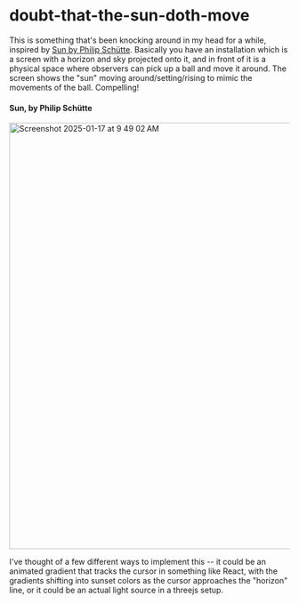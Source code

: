 # doubt-that-the-sun-doth-move

This is something that's been knocking around in my head for a while, inspired by [Sun by Philip Schütte](https://www.wonderspaces.com/artists/philip-schutte). Basically you have an installation which is a screen with a horizon and sky projected onto it, and in front of it is a physical space where observers can pick up a ball and move it around. The screen shows the "sun" moving around/setting/rising to mimic the movements of the ball. Compelling!

#### Sun, by Philip Schütte
<img width="767" alt="Screenshot 2025-01-17 at 9 49 02 AM" src="https://github.com/user-attachments/assets/6b6792d2-2122-4106-af1f-be9301663be6" />

I've thought of a few different ways to implement this -- it could be an animated gradient that tracks the cursor in something like React, with the gradients shifting into sunset colors as the cursor approaches the "horizon" line, or it could be an actual light source in a threejs setup. 

